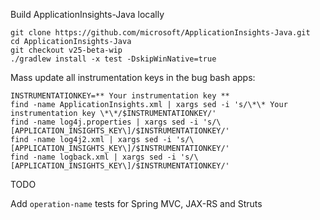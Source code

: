 
Build ApplicationInsights-Java locally

```
git clone https://github.com/microsoft/ApplicationInsights-Java.git
cd ApplicationInsights-Java
git checkout v25-beta-wip
./gradlew install -x test -DskipWinNative=true
```


Mass update all instrumentation keys in the bug bash apps:
```
INSTRUMENTATIONKEY=** Your instrumentation key **
find -name ApplicationInsights.xml | xargs sed -i 's/\*\* Your instrumentation key \*\*/$INSTRUMENTATIONKEY/'
find -name log4j.properties | xargs sed -i 's/\[APPLICATION_INSIGHTS_KEY\]/$INSTRUMENTATIONKEY/'
find -name log4j2.xml | xargs sed -i 's/\[APPLICATION_INSIGHTS_KEY\]/$INSTRUMENTATIONKEY/'
find -name logback.xml | xargs sed -i 's/\[APPLICATION_INSIGHTS_KEY\]/$INSTRUMENTATIONKEY/'
```


TODO

Add `operation-name` tests for Spring MVC, JAX-RS and Struts
